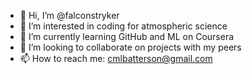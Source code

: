 - 👋 Hi, I’m @falconstryker
- 👀 I’m interested in coding for atmospheric science
- 🌱 I’m currently learning GitHub and ML on Coursera
- 💞️ I’m looking to collaborate on projects with my peers
- 📫 How to reach me: cmlbatterson@gmail.com

<!---
falconstryker/falconstryker is a ✨ special ✨ repository because its `README.md` (this file) appears on your GitHub profile.
You can click the Preview link to take a look at your changes.
--->
